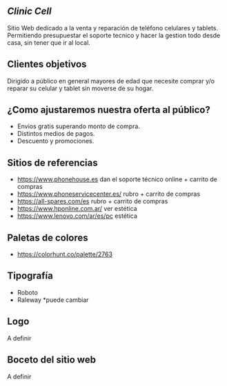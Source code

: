 ## ***Clinic Cell***

Sitio Web dedicado a la venta y reparación de teléfono celulares y tablets. Permitiendo presupuestar el soporte tecnico y hacer la gestion todo desde casa, sin tener que ir al local.

## **Clientes objetivos**

Dirigido a público en general mayores de edad que necesite comprar y/o reparar su celular y tablet sin moverse de su hogar.

## **¿Como ajustaremos nuestra oferta al público?**

 - Envios gratis superando monto de compra.
 - Distintos medios de pagos.
 - Descuento y promociones.

## **Sitios de referencias**

 - https://www.phonehouse.es dan el soporte técnico online + carrito de compras
 - https://www.phoneservicecenter.es/ rubro + carrito de compras
 - https://all-spares.com/es rubro + carrito de compras
 - https://www.hponline.com.ar/ ver estética
 - https://www.lenovo.com/ar/es/pc estética


## **Paletas de colores**

 - https://colorhunt.co/palette/2763
 

## **Tipografía**

 - Roboto
 - Raleway *puede cambiar

## **Logo**

A definir

## **Boceto del sitio web**

A definir
